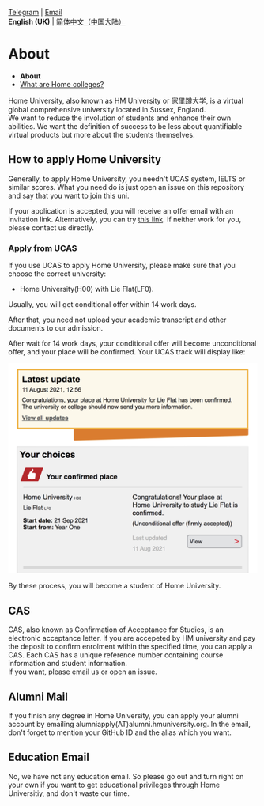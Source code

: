 [Telegram](https://t.me/hmuni) | [Email](mailto:admin@alumni.hmuniversity.org)  
**English (UK)** | [简体中文（中国大陆）](README-zh-cn.md)

# About

- **About**
- [What are Home colleges?](Colleges.md)

Home University, also known as HM University or 家里蹲大学, is a virtual global comprehensive university located in Sussex, England.  
We want to reduce the involution of students and enhance their own abilities.
We want the definition of success to be less about quantifiable virtual products but more about the students themselves.

## How to apply Home University

Generally, to apply Home University, you needn't UCAS system, IELTS or similar scores.
What you need do is just open an issue on this repository and say that you want to join this uni.

If your application is accepted, you will receive an offer email with an invitation link.
Alternatively, you can try [this link](https://github.com/orgs/HMUniversity/invitation?via_email=1).
If neither work for you, please contact us directly.

### Apply from UCAS

If you use UCAS to apply Home University, please make sure that you choose the correct university:

- Home University(H00) with Lie Flat(LF0).

Usually, you will get conditional offer within 14 work days.

After that, you need not upload your academic transcript and other documents to our admission.

After wait for 14 work days, your conditional offer will become unconditional offer, and your place will be confirmed. Your UCAS track will display like:

![](image/ucas-track.png)

By these process, you will become a student of Home University.

## CAS

CAS, also known as Confirmation of Acceptance for Studies, is an electronic acceptance letter.
If you are accepeted by HM university and pay the deposit to confirm enrolment within the specified time, you can apply a CAS.
Each CAS has a unique reference number containing course information and student information.  
If you want, please email us or open an issue.

## Alumni Mail

If you finish any degree in Home University, you can apply your alumni account by emailing alumniapply(AT)alumni.hmuniversity.org.
In the email, don't forget to mention your GitHub ID and the alias which you want.

## Education Email

No, we have not any education email. So please go out and turn right on your own if you want to get educational privileges through Home Universitiy, and don't waste our time.
